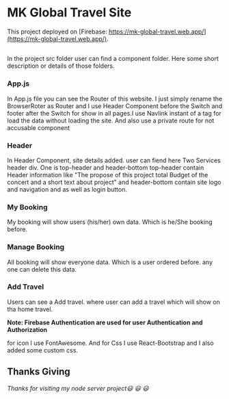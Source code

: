 # MK Global Travel Site

This project deployed on [Firebase: https://mk-global-travel.web.app/](https://mk-global-travel.web.app/).

## 

In the project src folder user can find a component folder.
Here some short description or details of those folders.

### App.js

In App.js file you can see the Router of this website. I just simply rename the BrowserRoter as Router and I use Header Component before the Switch and footer after the Switch for show in all pages.I use Navlink instant of a tag for load the data without loading the site. And also use a private route for not accusable component 

### Header

In Header Component, site details added. 
user can fiend here Two Services header div. One is top-header and header-bottom
top-header contain Header information like "The propose of this project total Budget of the concert and a short text about project" and header-bottom contain site logo and navigation and as well as login button. 


### My Booking

My booking will show users (his/her) own data. Which is he/She booking before. 

### Manage Booking

All booking will show everyone data. Which is a user ordered before. any one can delete this data.

### Add Travel

Users can see a Add travel. where user can add a travel which will show on tha home travel. 

**Note:  Firebase Authentication are used for user Authentication and Authorization**

for icon  I use FontAwesome. And for Css I use React-Bootstrap and I also added some custom css. 

## Thanks Giving

*Thanks for visiting my node server project:smiley: :smiley: :smiley:*